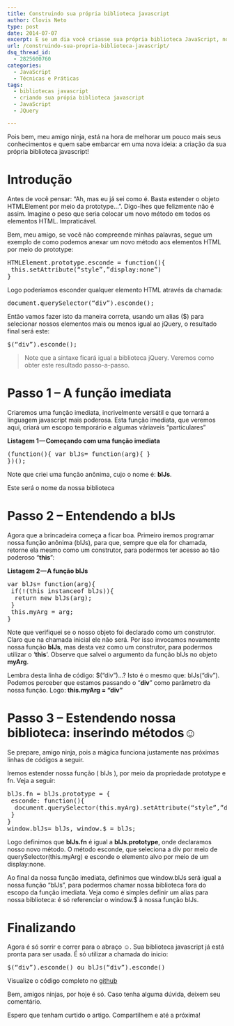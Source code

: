 ```yaml
---
title: Construindo sua própria biblioteca javascript
author: Clovis Neto
type: post
date: 2014-07-07
excerpt: E se um dia você criasse sua própria biblioteca JavaScript, no estilo da jQuery?
url: /construindo-sua-propria-biblioteca-javascript/
dsq_thread_id:
  - 2825600760
categories:
  - JavaScript
  - Técnicas e Práticas
tags:
  - bibliotecas javascript
  - criando sua própia biblioteca javascript
  - JavaScript
  - JQuery

---
```

Pois bem, meu amigo ninja, está na hora de melhorar um pouco mais seus conhecimentos e quem sabe embarcar em uma nova ideia: a criação da sua própria biblioteca javascript!

# Introdução

Antes de você pensar: “Ah, mas eu já sei como é. Basta estender o objeto HTMLElement por meio da prototype…”. Digo-lhes que felizmente não é assim. Imagine o peso que seria colocar um novo método em todos os elementos HTML. Impraticável.

Bem, meu amigo, se você não compreende minhas palavras, segue um exemplo de como podemos anexar um novo método aos elementos HTML por meio do prototype:

<pre class="lang-javascript">HTMLElement.prototype.esconde = function(){
 this.setAttribute(“style”,”display:none”)
}
</pre>

Logo poderíamos esconder qualquer elemento HTML através da chamada:

<pre class="lang-javascript">document.querySelector(“div”).esconde();</pre>

Então vamos fazer isto da maneira correta, usando um alias ($) para selecionar nossos elementos mais ou menos igual ao jQuery, o resultado final será este:

<pre class="lang-javascript">$(“div”).esconde();</pre>

> Note que a sintaxe ficará igual a biblioteca jQuery. Veremos como obter este resultado passo-a-passo.

# Passo 1 &#8211; A função imediata

Criaremos uma função imediata, incrivelmente versátil e que tornará a linguagem javascript mais poderosa. Esta função imediata, que veremos aqui, criará um escopo temporário e algumas váriaveis “particulares”

**Listagem 1 — Começando com uma função imediata**

<pre class="lang-javascript">(function(){ var blJs= function(arg){ }
})();
</pre>

Note que criei uma função anônima, cujo o nome é: **blJs**.

Este será o nome da nossa biblioteca

# Passo 2 &#8211; Entendendo a blJs

Agora que a brincadeira começa a ficar boa. Primeiro iremos programar nossa função anônima (blJs), para que, sempre que ela for chamada, retorne ela mesmo como um construtor, para podermos ter acesso ao tão poderoso “**this**”:

**Listagem 2 — A função blJs**

<pre class="lang-javascript">var blJs= function(arg){ 
 if(!(this instanceof blJs)){ 
  return new blJs(arg); 
 }
 this.myArg = arg;
}
</pre>

Note que verifiquei se o nosso objeto foi declarado como um construtor. Claro que na chamada inicial ele não será. Por isso invocamos novamente nossa função **blJs**, mas desta vez como um construtor, para podermos utilizar o &#8216;**this**&#8216;. Observe que salvei o argumento da função blJs no objeto **myArg**.

Lembra desta linha de código: $(“div”)…? Isto é o mesmo que: blJs(“div”). Podemos perceber que estamos passando o “**div**” como parâmetro da nossa função. Logo: **this.myArg = “div”**

# Passo 3 &#8211; Estendendo nossa biblioteca: inserindo métodos☺

Se prepare, amigo ninja, pois a mágica funciona justamente nas próximas linhas de códigos a seguir.

Iremos estender nossa função ( blJs ), por meio da propriedade prototype e fn. Veja a seguir:

<pre class="lang-javascript">blJs.fn = blJs.prototype = { 
 esconde: function(){ 
  document.querySelector(this.myArg).setAttribute(“style”,”display:none”); 
 }
}
window.blJs= blJs, window.$ = blJs;
</pre>

Logo definimos que **blJs.fn** é igual a **blJs.prototype**, onde declaramos nosso novo método. O método esconde, que seleciona a div por meio de querySelector(this.myArg) e esconde o elemento alvo por meio de um display:none.

Ao final da nossa função imediata, definimos que window.blJs será igual a nossa função “blJs”, para podermos chamar nossa biblioteca fora do escopo da função imediata. Veja como é simples definir um alias para nossa biblioteca: é só referenciar o window.$ à nossa função blJs.

# Finalizando

Agora é só sorrir e correr para o abraço ☺. Sua biblioteca javascript já está pronta para ser usada. É só utilizar a chamada do inicio:

<pre class="lang-javascript">$(“div”).esconde() ou blJs(“div”).esconde()</pre>

Visualize o código completo no <a title="clique para visualizar o código completo" href="https://github.com/clovisdasilvaneto/blJs" target="_blank">github</a>

Bem, amigos ninjas, por hoje é só. Caso tenha alguma dúvida, deixem seu comentário.

Espero que tenham curtido o artigo. Compartilhem e até a próxima!